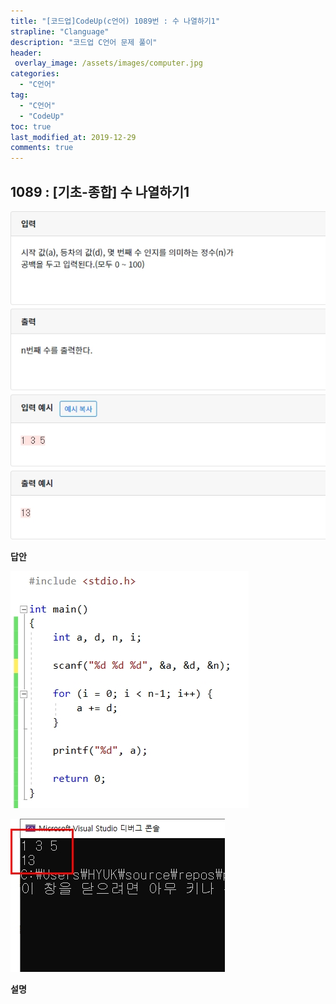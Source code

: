 ```yaml
---
title: "[코드업]CodeUp(c언어) 1089번 : 수 나열하기1"
strapline: "Clanguage"
description: "코드업 C언어 문제 풀이"
header:
 overlay_image: /assets/images/computer.jpg
categories:
  - "C언어"
tag:
  - "C언어"
  - "CodeUp"
toc: true
last_modified_at: 2019-12-29
comments: true
---
```


## 1089 : [기초-종합] 수 나열하기1

![c1089](/assets/images/c1089.jpg)

**답안**<br>

![c1089](/assets/images/c1089-2.jpg)

![c1089](/assets/images/c1089-1.jpg)

**설명**

